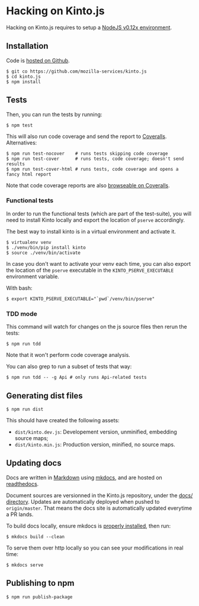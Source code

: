 # Hacking on Kinto.js

Hacking on Kinto.js requires to setup a [NodeJS v0.12x environment](https://nodejs.org/download/).

## Installation

Code is [hosted on Github](https://github.com/mozilla-services/kinto.js).

    $ git co https://github.com/mozilla-services/kinto.js
    $ cd kinto.js
    $ npm install

## Tests


Then, you can run the tests by running:

    $ npm test

This will also run code coverage and send the report to [Coveralls](http://coveralls.io/). Alternatives:

    $ npm run test-nocover    # runs tests skipping code coverage
    $ npm run test-cover      # runs tests, code coverage; doesn't send results
    $ npm run test-cover-html # runs tests, code coverage and opens a fancy html report

Note that code coverage reports are also [browseable on Coveralls](https://coveralls.io/r/mozilla-services/kinto.js).

### Functional tests

In order to run the functional tests (which are part of the test-suite), you
will need to install Kinto locally and export the location of `pserve`
accordingly.

The best way to install kinto is in a virtual environment and activate it.

    $ virtualenv venv
    $ ./venv/bin/pip install kinto
    $ source ./venv/bin/activate

In case you don't want to activate your venv each time, you can also export the
location of the `pserve` executable in the `KINTO_PSERVE_EXECUTABLE`
environment variable.

With bash:

    $ export KINTO_PSERVE_EXECUTABLE="`pwd`/venv/bin/pserve"

### TDD mode

This command will watch for changes on the js source files then rerun the tests:

    $ npm run tdd

Note that it won't perform code coverage analysis.

You can also grep to run a subset of tests that way:

    $ npm run tdd -- -g Api # only runs Api-related tests

## Generating dist files

    $ npm run dist

This should have created the following assets:

-  `dist/kinto.dev.js`: Developement version, unminified, embedding source maps;
-  `dist/kinto.min.js`: Production version, minified, no source maps.

## Updating docs

Docs are written in [Markdown](http://daringfireball.net/projects/markdown/syntax) using [mkdocs](http://www.mkdocs.org/), and are hosted on [readthedocs](https://readthedocs.org/).

Document sources are versionned in the Kinto.js repository, under the [docs/ directory](https://github.com/mozilla-services/kinto.js/tree/master/docs). Updates are automatically deployed when pushed to `origin/master`. That means the docs site is automatically updated everytime a PR lands.

To build docs locally, ensure mkdocs is [properly installed](http://www.mkdocs.org/#installation), then run:

    $ mkdocs build --clean

To serve them over http locally so you can see your modifications in real time:

    $ mkdocs serve

## Publishing to npm

    $ npm run publish-package
